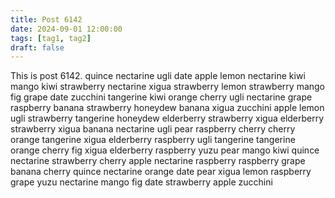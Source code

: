 ```yaml
---
title: Post 6142
date: 2024-09-01 12:00:00
tags: [tag1, tag2]
draft: false
---
```

This is post 6142.
quince
nectarine
ugli
date
apple
lemon
nectarine
kiwi
mango
kiwi
strawberry
nectarine
xigua
strawberry
lemon
strawberry
mango
fig
grape
date
zucchini
tangerine
kiwi
orange
cherry
ugli
nectarine
grape
raspberry
banana
strawberry
honeydew
banana
xigua
zucchini
apple
lemon
ugli
strawberry
tangerine
honeydew
elderberry
strawberry
xigua
elderberry
strawberry
xigua
banana
nectarine
ugli
pear
raspberry
cherry
cherry
orange
tangerine
xigua
elderberry
raspberry
ugli
tangerine
tangerine
orange
cherry
fig
xigua
elderberry
raspberry
yuzu
pear
mango
kiwi
quince
nectarine
strawberry
cherry
apple
nectarine
raspberry
raspberry
grape
banana
cherry
quince
nectarine
orange
date
pear
xigua
lemon
raspberry
grape
yuzu
nectarine
mango
fig
date
strawberry
apple
zucchini
